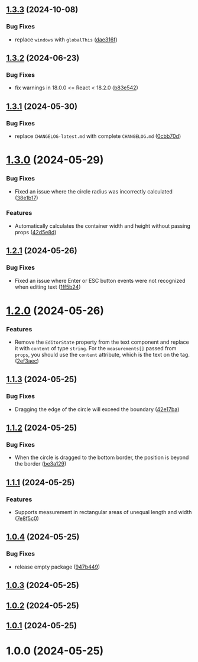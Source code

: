 ## [1.3.3](https://github.com/YMNNs/react-measurements-ts/compare/v1.3.2...v1.3.3) (2024-10-08)

### Bug Fixes

- replace `windows` with `globalThis` ([dae316f](https://github.com/YMNNs/react-measurements-ts/commit/dae316fabaff64bdeea421f8054367c3f031b09f))

## [1.3.2](https://github.com/YMNNs/react-measurements-ts/compare/v1.3.1...v1.3.2) (2024-06-23)

### Bug Fixes

- fix warnings in 18.0.0 <= React < 18.2.0 ([b83e542](https://github.com/YMNNs/react-measurements-ts/commit/b83e542fed428ef7248fcfd19ac624ffb1210e70))

## [1.3.1](https://github.com/YMNNs/react-measurements-ts/compare/v1.3.0...v1.3.1) (2024-05-30)

### Bug Fixes

- replace `CHANGELOG-latest.md` with complete `CHANGELOG.md` ([0cbb70d](https://github.com/YMNNs/react-measurements-ts/commit/0cbb70dbb277606ccdc07e8290f5f58a1393ec00))

# [1.3.0](https://github.com/YMNNs/react-measurements-ts/compare/v1.2.1...v1.3.0) (2024-05-29)

### Bug Fixes

- Fixed an issue where the circle radius was incorrectly calculated ([38e1b17](https://github.com/YMNNs/react-measurements-ts/commit/38e1b178be0788373a6f517eaa07e706dde4e28d))

### Features

- Automatically calculates the container width and height without passing props ([42d5e8d](https://github.com/YMNNs/react-measurements-ts/commit/42d5e8d21ab251636167a1efa1c9e54ab975e99b))

## [1.2.1](https://github.com/YMNNs/react-measurements-ts/compare/v1.2.0...v1.2.1) (2024-05-26)

### Bug Fixes

- Fixed an issue where Enter or ESC button events were not recognized when editing text ([1ff5b24](https://github.com/YMNNs/react-measurements-ts/commit/1ff5b2449b0b5d463610b291798666eeb7cdabce))

# [1.2.0](https://github.com/YMNNs/react-measurements-ts/compare/v1.1.3...v1.2.0) (2024-05-26)

### Features

- Remove the `EditorState` property from the text component and replace it with `content` of type `string`. For the `measurements[]` passed from `props`, you should use the `content` attribute, which is the text on the tag. ([2ef3aec](https://github.com/YMNNs/react-measurements-ts/commit/2ef3aec64862f9ed761cdcfeb52a9d87685aeaee))

## [1.1.3](https://github.com/YMNNs/react-measurements-ts/compare/v1.1.2...v1.1.3) (2024-05-25)

### Bug Fixes

- Dragging the edge of the circle will exceed the boundary ([42e17ba](https://github.com/YMNNs/react-measurements-ts/commit/42e17bac317879514ff7f0be18139b40ff27a687))

## [1.1.2](https://github.com/YMNNs/react-measurements-ts/compare/v1.1.1...v1.1.2) (2024-05-25)

### Bug Fixes

- When the circle is dragged to the bottom border, the position is beyond the border ([be3a129](https://github.com/YMNNs/react-measurements-ts/commit/be3a1296d7caceb51b2aa79be15ff81863b9af13))

## [1.1.1](https://github.com/YMNNs/react-measurements-ts/compare/v1.0.4...v1.1.1) (2024-05-25)

### Features

- Supports measurement in rectangular areas of unequal length and width ([7e8f5c0](https://github.com/YMNNs/react-measurements-ts/commit/7e8f5c0c9d5f5133463ed984b6e7f58f83ec84af))

## [1.0.4](https://github.com/YMNNs/react-measurements-ts/compare/v1.0.3...v1.0.4) (2024-05-25)

### Bug Fixes

- release empty package ([947b449](https://github.com/YMNNs/react-measurements-ts/commit/947b449fa2c905b23e5520be83d383cae4108e9f))

## [1.0.3](https://github.com/YMNNs/react-measurements-ts/compare/v1.0.2...v1.0.3) (2024-05-25)

## [1.0.2](https://github.com/YMNNs/react-measurements-ts/compare/v1.0.1...v1.0.2) (2024-05-25)

## [1.0.1](https://github.com/YMNNs/react-measurements-ts/compare/v1.0.0...v1.0.1) (2024-05-25)

# 1.0.0 (2024-05-25)
